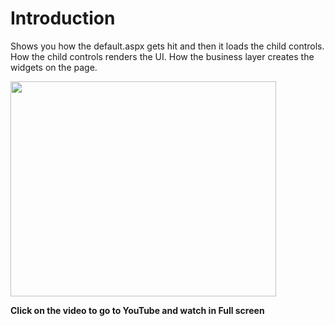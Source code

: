 # Introduction #

Shows you how the default.aspx gets hit and then it loads the child controls. How the child controls renders the UI. How the business layer creates the widgets on the page.


<a href='http://www.youtube.com/watch?feature=player_embedded&v=wMh4lBXqadM' target='_blank'><img src='http://img.youtube.com/vi/wMh4lBXqadM/0.jpg' width='425' height=344 /></a>

**Click on the video to go to YouTube and watch in Full screen**